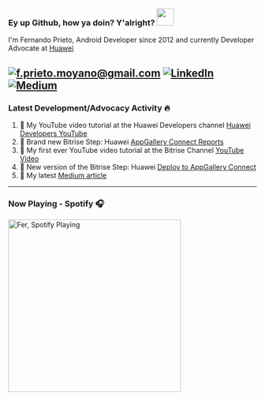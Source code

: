 ### Ey up Github, how ya doin? Y'alright? <img src="https://raw.githubusercontent.com/MartinHeinz/MartinHeinz/master/wave.gif" width="35px">

I'm Fernando Prieto, Android Developer since 2012 and currently Developer Advocate at [Huawei]

<a href="mailto:f.prieto.moyano@gmail.com">![f.prieto.moyano@gmail.com](https://img.shields.io/badge/Gmail-D14836?style=for-the-badge&logo=gmail&logoColor=white)</a> <a href="https://www.linkedin.com/in/fernando-prieto-moyano-a7206b46/">![LinkedIn](https://img.shields.io/badge/LinkedIn-0077B5?style=for-the-badge&logo=linkedin&logoColor=white)</a> <a href="https://f-prieto-moyano.medium.com">![Medium](https://img.shields.io/badge/Medium-12100E?style=for-the-badge&logo=medium&logoColor=white)</a>
---

### Latest Development/Advocacy Activity :fire:

1. :movie_camera:  My YouTube video tutorial at the Huawei Developers channel [Huawei Developers YouTube]
2. :robot: Brand new Bitrise Step: Huawei [AppGallery Connect Reports]
3. :movie_camera: My first ever YouTube video tutorial at the Bitrise Channel [YouTube Video]
4. :robot: New version of the Bitrise Step: Huawei [Deploy to AppGallery Connect]
5. :memo: My latest [Medium article]

---

### Now Playing - Spotify 🎧
[<img src="https://spotify-github-profile.vercel.app/api/view?uid=21dvdjnqkc22qboggt27pbitq&cover_image=true&theme=novatorem" alt="Fer, Spotify Playing" width="350" />](https://github.com/kittinan/spotify-github-profile) 


[huawei]: https://www.huawei.com/uk/  
[huawei developers youtube]: https://youtu.be/2DAySnU-5zU
[appgallery connect reports]: https://github.com/ferPrieto/steps-app-gallery-reports
[youtube video]: https://www.youtube.com/watch?v=VSPzemzlJvo&t
[deploy to appgallery connect]: https://github.com/ferPrieto/steps-app-gallery-deploy
[medium article]: https://medium.com/huawei-developers/deploy-to-huawei-appgallery-verified-bitrise-step-f4cec6c2b036
